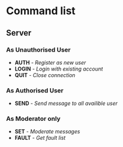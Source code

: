 # Command list

## Server

### As Unauthorised User
- **AUTH** - *Register as new user*
- **LOGIN** - *Login with existing account*
- **QUIT** - *Close connection*

### As Authorised User
- **SEND** - *Send message to all availible user*

### As Moderator only
- **SET** - *Moderate messages*
- **FAULT** - *Get fault list*
